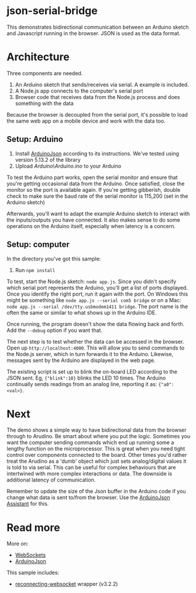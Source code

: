 # json-serial-bridge

This demonstrates bidirectional communication between an Arduino sketch and Javascript running in the browser. JSON is used as the data format.

# Architecture

Three components are needed.

1. An Arduino sketch that sends/receives via serial. A example is included.
2. A Node.js app connects to the computer's serial port
3. Browser code that receives data from the Node.js process and does something with the data

Because the browser is decoupled from the serial port, it's possible to load the same web app on a mobile device and work with the data too.

## Setup: Arduino

1. Install [ArduinoJson](https://arduinojson.org) according to its instructions. We've tested using version 5.13.2 of the library
2. Upload _Arduino\Arduino.ino_ to your Arduino

To test the Arduino part works, open the serial monitor and ensure that you're getting occasional data from the Arduino. Once satisfied, close the monitor so the port is available again. If you're getting gibberish, double check to make sure the baud rate of the serial monitor is 115,200 (set in the Arduino sketch)

Afterwards, you'll want to adapt the example Arduino sketch to interact with the inputs/outputs you have connected. It also makes sense to do some operations on the Arduino itself, especially when latency is a concern.

## Setup: computer

In the directory you've got this sample:

1. Run `npm install`

To test, start the Node.js sketch: `node app.js`. Since you didn't specify which serial port represents the Arduino, you'll get a list of ports displayed. Once you identify the right port, run it again with the port. On Windows this might be something like `node app.js --serial com5 bridge` or on a Mac: `node app.js --serial /dev/tty.usbmodem1411 bridge`. The port name is the often the same or similar to what shows up in the Arduino IDE.

Once running, the program doesn't show the data flowing back and forth. Add the `--debug` option if you want that.

The next step is to test whether the data can be accessed in the browser. Open up `http://localhost:4000`. This will allow you to send commands to the Node.js server, which in turn forwards it to the Arduino. Likewise, messages sent by the Arduino are displayed in the web page.

The existing script is set up to blink the on-board LED according to the JSON sent. Eg, `{"blink":10}` blinks the LED 10 times. The Arduino continually sends readings from an analog line, reporting it as: `{"a0":<val>}`.

# Next

The demo shows a simple way to have bidirectional data from the browser through to Arudino. Be smart about where you put the logic. Sometimes you want the computer sending commands which end up running some a lengthy function on the microprocessor. This is great when you need tight control over components connected to the board. Other times you'd rather treat the Arudino as a 'dumb' object which just sets analog/digital values it is told to via serial. This can be useful for complex behaviours that are intertwined with more complex interactions or data. The downside is additional latency of communication.

Remember to update the size of the Json buffer in the Arduino code if you change what data is sent to/from the browser. Use the [ArduinoJson Assistant](https://arduinojson.org/v5/assistant/) for this.

# Read more

More on:

- [WebSockets](https://developer.mozilla.org/en-US/docs/Web/API/WebSockets_API/Writing_WebSocket_client_applications)
- [ArduinoJson](https://arduinojson.org/)

This sample includes:

- [reconnecting-websocket](https://github.com/pladaria/reconnecting-websocket) wrapper (v3.2.2)
